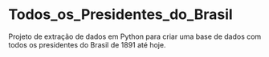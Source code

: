 # Todos_os_Presidentes_do_Brasil
Projeto de extração de dados em Python para criar uma base de dados com todos os presidentes do Brasil de 1891 até hoje.
